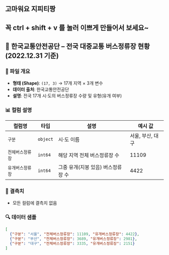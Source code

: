 ## 고마워요 지피티짱

## 꼭 ctrl + shift + v 를 눌러 이쁘게 만들어서 보세요~

## 🚌 한국교통안전공단 – 전국 대중교통 버스정류장 현황 (2022.12.31 기준)

### 📄 파일 개요
- **형태 (Shape)**: `(17, 3)` → 17개 지역 × 3개 변수  
- **데이터 출처**: 한국교통안전공단  
- **설명**: 전국 17개 시·도의 버스정류장 수량 및 유형(유개 여부)

### 📊 컬럼 설명

| 컬럼명             | 타입      | 설명                             | 예시 값 |
|------------------|-----------|----------------------------------|--------|
| `구분`            | `object`  | 시·도 이름                        | 서울, 부산, 대구 |
| `전체버스정류장`    | `int64`   | 해당 지역 전체 버스정류장 수        | 11109  |
| `유개버스정류장`    | `int64`   | 그중 유개(지붕 있음) 버스정류장 수   | 4422   |

### 🚫 결측치
- 모든 컬럼에 결측치 없음

### 🔍 데이터 샘플

```json
[
  {"구분": "서울", "전체버스정류장": 11109, "유개버스정류장": 4422},
  {"구분": "부산", "전체버스정류장": 3689, "유개버스정류장": 2981},
  {"구분": "대구", "전체버스정류장": 3335, "유개버스정류장": 2151}
]
```
